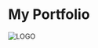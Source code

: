 # My Portfolio

![LOGO](https://images.unsplash.com/photo-1541963463532-d6…8MHxleHBsb3JlLWZlZWR8Mnx8fGVufDB8fHx8&w=1000&q=80)